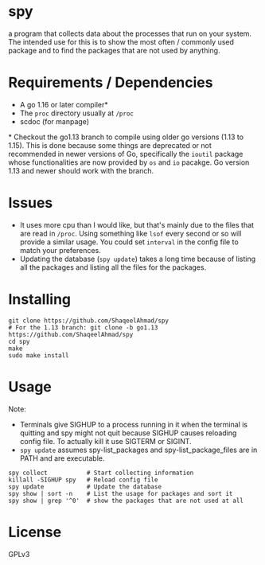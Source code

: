 # spy

a program that collects data about the processes that run on your system.
The intended use for this is to show the most often / commonly used package and
to find the packages that are not used by anything.

# Requirements / Dependencies
- A go 1.16 or later compiler*
- The `proc` directory usually at `/proc`
- scdoc (for manpage)

\* Checkout the go1.13 branch to compile using older go versions (1.13 to
1.15). This is done because some things are deprecated or not recommended in
newer versions of Go, specifically the `ioutil` package whose functionalities
are now provided by `os` and `io` pacakge. Go version 1.13 and newer should
work with the branch.

# Issues
- It uses more cpu than I would like, but that's mainly due to the files that
  are read in `/proc`. Using something like `lsof` every second or so will
  provide a similar usage. You could set `interval` in the config file to
  match your preferences.
- Updating the database (`spy update`) takes a long time because of listing
  all the packages and listing all the files for the packages.

# Installing

```
git clone https://github.com/ShaqeelAhmad/spy
# For the 1.13 branch: git clone -b go1.13 https://github.com/ShaqeelAhmad/spy
cd spy
make
sudo make install
```

# Usage
Note:
* Terminals give SIGHUP to a process running in it when the terminal is
  quitting and spy might not quit because SIGHUP causes reloading config file.
  To actually kill it use SIGTERM or SIGINT.
* `spy update` assumes spy-list_packages and spy-list_package_files are in PATH
  and are executable.

```
spy collect           # Start collecting information
killall -SIGHUP spy   # Reload config file
spy update            # Update the database
spy show | sort -n    # List the usage for packages and sort it
spy show | grep '^0'  # show the packages that are not used at all
```

# License

GPLv3
